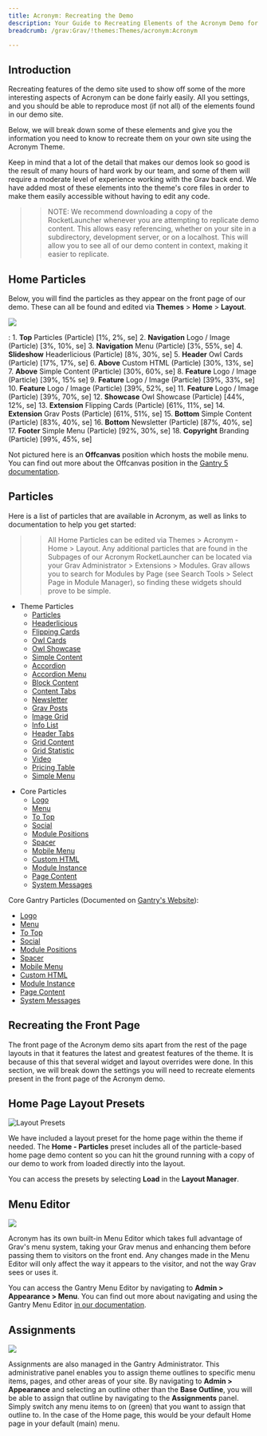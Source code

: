 ```yaml
---
title: Acronym: Recreating the Demo
description: Your Guide to Recreating Elements of the Acronym Demo for Grav
breadcrumb: /grav:Grav/!themes:Themes/acronym:Acronym

---
```


Introduction
-----

Recreating features of the demo site used to show off some of the more interesting aspects of Acronym can be done fairly easily. All you settings, and you should be able to reproduce most (if not all) of the elements found in our demo site.

Below, we will break down some of these elements and give you the information you need to know to recreate them on your own site using the Acronym Theme.

Keep in mind that a lot of the detail that makes our demos look so good is the result of many hours of hard work by our team, and some of them will require a moderate level of experience working with the Grav back end. We have added most of these elements into the theme's core files in order to make them easily accessible without having to edit any code.

>> NOTE: We recommend downloading a copy of the RocketLauncher whenever you are attempting to replicate demo content. This allows easy referencing, whether on your site in a subdirectory, development server, or on a localhost. This will allow you to see all of our demo content in context, making it easier to replicate.

Home Particles
-----

Below, you will find the particles as they appear on the front page of our demo. These can all be found and edited via **Themes** > **Home** > **Layout**.

![](assets/acronym2.jpeg)

:   1. **Top** Particles (Particle) [1%, 2%, se]
    2. **Navigation** Logo / Image (Particle) [3%, 10%, se]
    3. **Navigation** Menu (Particle) [3%, 55%, se]
    4. **Slideshow** Headerlicious (Particle) [8%, 30%, se]
    5. **Header** Owl Cards (Particle) [17%, 17%, se]
    6. **Above** Custom HTML (Particle) [30%, 13%, se]
    7. **Above** Simple Content (Particle) [30%, 60%, se]
    8. **Feature** Logo / Image (Particle) [39%, 15% se]
    9. **Feature** Logo / Image (Particle) [39%, 33%, se]
    10. **Feature** Logo / Image (Particle) [39%, 52%, se]
    11. **Feature** Logo / Image (Particle) [39%, 70%, se]
    12. **Showcase** Owl Showcase (Particle) [44%, 12%, se]
    13. **Extension** Flipping Cards (Particle) [61%, 11%, se]
    14. **Extension** Grav Posts (Particle) [61%, 51%, se]
    15. **Bottom** Simple Content (Particle) [83%, 40%, se]
    16. **Bottom** Newsletter (Particle) [87%, 40%, se]
    17. **Footer** Simple Menu (Particle) [92%, 30%, se]
    18. **Copyright** Branding (Particle) [99%, 45%, se]

Not pictured here is an **Offcanvas** position which hosts the mobile menu. You can find out more about the Offcanvas position in the [Gantry 5 documentation](http://docs.gantry.org/gantry5/configure/layout-manager#offcanvas-section).

Particles
-----

Here is a list of particles that are available in Acronym, as well as links to documentation to help you get started:

>> All Home Particles can be edited via Themes > Acronym - Home > Layout. Any additional particles that are found in the Subpages of our Acronym RocketLauncher can be located via your Grav Administrator > Extensions > Modules. Grav allows you to search for Modules by Page (see Search Tools > Select Page in Module Manager), so finding these widgets should prove to be simple.

- Theme Particles
    - [Particles](particle_particles.md)
    - [Headerlicious](particle_headerlicious.md)
    - [Flipping Cards](particle_flippingcards.md)
    - [Owl Cards](particle_owlcards.md)
    - [Owl Showcase](particle_owl.md)
    - [Simple Content](particle_simple.md)
    - [Accordion](particle_accordion.md)
    - [Accordion Menu](particle_accordionmenu.md)
    - [Block Content](particle_block.md)
    - [Content Tabs](particle_tabs.md)
    - [Newsletter](particle_newsletter.md)
    - [Grav Posts](particle_grav.md)
    - [Image Grid](particle_image.md)
    - [Info List](particle_info.md)
    - [Header Tabs](particle_headertabs.md)
    - [Grid Content](particle_gridcontent.md)
    - [Grid Statistic](particle_grid.md)
    - [Video](particle_video.md)
    - [Pricing Table](particle_pricing.md)
    - [Simple Menu](particle_simplemenu.md)
* Core Particles 
    - [Logo](http://docs.gantry.org/gantry5/particles/logo)
    - [Menu](http://docs.gantry.org/gantry5/particles/menu-control)
    - [To Top](http://docs.gantry.org/gantry5/particles/to-top)
    - [Social](http://docs.gantry.org/gantry5/particles/social)
    - [Module Positions](http://docs.gantry.org/gantry5/particles/position)
    - [Spacer](http://docs.gantry.org/gantry5/particles/spacer)
    - [Mobile Menu](http://docs.gantry.org/gantry5/particles/mobile-menu)
    - [Custom HTML](http://docs.gantry.org/gantry5/particles/custom-html)
    - [Module Instance](http://docs.gantry.org/gantry5/particles/module-instance)
    - [Page Content](http://docs.gantry.org/gantry5/particles/page-content)
    - [System Messages](http://docs.gantry.org/gantry5/particles/system-messages)

Core Gantry Particles (Documented on [Gantry's Website](http://gantry.org)):

* [Logo](http://docs.gantry.org/gantry5/particles/logo)
* [Menu](http://docs.gantry.org/gantry5/particles/menu-control)
* [To Top](http://docs.gantry.org/gantry5/particles/to-top)
* [Social](http://docs.gantry.org/gantry5/particles/social)
* [Module Positions](http://docs.gantry.org/gantry5/particles/position)
* [Spacer](http://docs.gantry.org/gantry5/particles/spacer)
* [Mobile Menu](http://docs.gantry.org/gantry5/particles/mobile-menu)
* [Custom HTML](http://docs.gantry.org/gantry5/particles/custom-html)
* [Module Instance](http://docs.gantry.org/gantry5/particles/module-instance)
* [Page Content](http://docs.gantry.org/gantry5/particles/page-content)
* [System Messages](http://docs.gantry.org/gantry5/particles/system-messages)

Recreating the Front Page
-----

The front page of the Acronym demo sits apart from the rest of the page layouts in that it features the latest and greatest features of the theme. It is because of this that several widget and layout overrides were done. In this section, we will break down the settings you will need to recreate elements present in the front page of the Acronym demo.

Home Page Layout Presets
-----

![Layout Presets](assets/layout_presets.jpeg)

We have included a layout preset for the home page within the theme if needed. The **Home - Particles** preset includes all of the particle-based home page demo content so you can hit the ground running with a copy of our demo to work from loaded directly into the layout.

You can access the presets by selecting **Load** in the **Layout Manager**.

Menu Editor
-----

![](assets/menu_1.jpeg)

Acronym has its own built-in Menu Editor which takes full advantage of Grav's menu system, taking your Grav menus and enhancing them before passing them to visitors on the front end. Any changes made in the Menu Editor will only affect the way it appears to the visitor, and not the way Grav sees or uses it.

You can access the Gantry Menu Editor by navigating to **Admin > Appearance > Menu**. You can find out more about navigating and using the Gantry Menu Editor [in our documentation](http://docs.gantry.org/gantry5/configure/menu-editor).

Assignments
-----

![](assets/assignments_1.jpeg)

Assignments are also managed in the Gantry Administrator. This administrative panel enables you to assign theme outlines to specific menu items, pages, and other areas of your site. By navigating to **Admin > Appearance** and selecting an outline other than the **Base Outline**, you will be able to assign that outline by navigating to the **Assignments** panel. Simply switch any menu items to on (green) that you want to assign that outline to. In the case of the Home page, this would be your default Home page in your default (main) menu.
